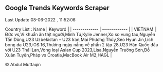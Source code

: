 

## Google Trends Keywords Scraper 
 
Last Update 08-06-2022 , 11:52:06

Country List :
 Name  | Keyword |
| ------------- | ------------- |
| VIETNAM | Đức vs,Vi khuẩn ăn thịt người,Minh Tú,Kylie Jenner,Xo so vung tau,Nguyễn Tấn Dũng,U23 Uzbekistan – U23 Iran,Mai Phương Thúy,Seo Hyun Jin,Lich bong da U23,iOS 16,Thương ngày nắng về phần 2 tập 28,U23 Hàn Quốc đấu với U23 Thái Lan,Vòng loại Asian Cup 2023,Lisa,Nguyễn Trường Sơn,Đỗ Xuân Tuyên,Pháp vs Croatia,MacBook Air M2,HAGL |



© Abdul Muttaqin 
